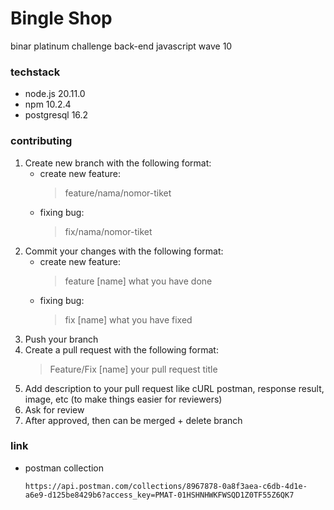 # Bingle Shop
binar platinum challenge back-end javascript wave 10

### techstack
- node.js 20.11.0
- npm 10.2.4
- postgresql 16.2

### contributing
1. Create new branch with the following format:
   - create new feature:
     > feature/nama/nomor-tiket
   - fixing bug:
     > fix/nama/nomor-tiket
2. Commit your changes with the following format:
   - create new feature:
     > feature [name] what you have done
   - fixing bug:
     > fix [name] what you have fixed
3. Push your branch
4. Create a pull request with the following format:
   > Feature/Fix [name] your pull request title
5. Add description to your pull request like cURL postman, response result, image, etc (to make things easier for reviewers)
6. Ask for review
7. After approved, then can be merged + delete branch

### link
- postman collection
  ```
  https://api.postman.com/collections/8967878-0a8f3aea-c6db-4d1e-a6e9-d125be8429b6?access_key=PMAT-01HSHNHWKFWSQD1Z0TF55Z6QK7
  ```
